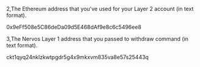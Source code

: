 
2,The Ethereum address that you've used for your Layer 2 account (in text format).

0x9eFf508e5C86deDa09d5E468dAf9e8c6c5496ee8

3,The Nervos Layer 1 address that you passed to withdraw command (in text format).

ckt1qyq24nklzkwtpgdr5g4x9mkxvm835va8e57s25443q
